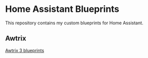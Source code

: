# Home Assistant Blueprints  
This repository contains my custom blueprints for Home Assistant.

## Awtrix
[Awtrix 3 blueprints](Awtrix)
